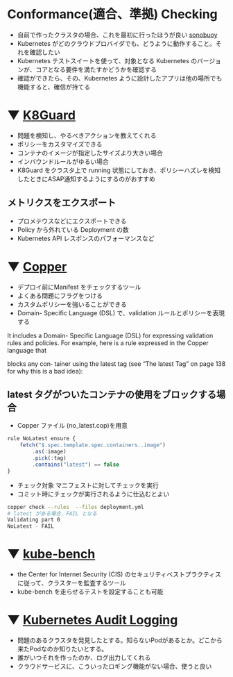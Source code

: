 
# Conformance(適合、準拠) Checking
- 自前で作ったクラスタの場合、これを最初に行ったほうが良い
[sonobuoy](https://github.com/vmware-tanzu/sonobuoy)
- Kubernetes がどのクラウドプロバイダでも、どうように動作すること。それを確認したい
- Kubernetes テストスイートを使って、対象となる Kubernetes のバージョンが、コアとなる要件を満たすかどうかを確認する
- 確認ができたら、その、Kubernetes ように設計したアプリは他の場所でも機能すると、確信が持てる




# ▼ [K8Guard](https://k8guard.github.io/)
- 問題を検知し、やるべきアクションを教えてくれる
- ポリシーをカスタマイズできる
- コンテナのイメージが指定したサイズより大きい場合
- インバウンドルールがゆるい場合
- K8Guard をクラスタ上で running 状態にしておき、ポリシーハズレを検知したときにASAP通知するようにするのがおすすめ
## メトリクスをエクスポート
- プロメテウスなどにエクスポートできる
- Policy から外れている Deployment の数
- Kubernetes API レスポンスのパフォーマンスなど



# ▼ [Copper](https://copper.sh/)
- デプロイ前にManifest をチェックするツール
- よくある問題にフラグをつける
- カスタムポリシーを強いることができる
- Domain- Specific Language (DSL) で、validation ルールとポリシーを表現する


It includes a Domain- Specific Language (DSL) for expressing validation rules and policies.
For example, here is a rule expressed in the Copper language that 



blocks any con‐ tainer using the latest tag (see “The latest Tag” on page 138 for why this is a bad idea):

## latest タグがついたコンテナの使用をブロックする場合

- Copper ファイル (no_latest.cop)を用意
```js
rule NoLatest ensure {
    fetch("$.spec.template.spec.containers..image")
        .as(:image)
        .pick(:tag)
        .contains("latest") == false
}
```
- チェック対象 マニフェストに対してチェックを実行
- コミット時にチェックが実行されるように仕込むとよい

```sh
copper check --rules  --files deployment.yml
# latest がある場合、FAIL となる
Validating part 0
NoLatest - FAIL
```

# ▼ [kube-bench](https://github.com/aquasecurity/kube-bench)
- the Center for Internet Security (CIS) のセキュリティベストプラクティスに従って、クラスターを監査するツール
- kube-bench を走らせるテストを設定することも可能



# ▼ [Kubernetes Audit Logging](https://kubernetes.io/docs/tasks/debug-application-cluster/audit/)
- 問題のあるクラスタを発見したとする。知らないPodがあるとか。どこから来たPodなのか知りたいとする。
- 誰がいつそれを作ったのか、ログ出力してくれる
- クラウドサービスに、こういったロギング機能がない場合、使うと良い


